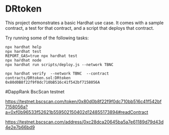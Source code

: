 # DRtoken

This project demonstrates a basic Hardhat use case. It comes with a sample contract, a test for that contract, and a script that deploys that contract.

Try running some of the following tasks:

```shell
npx hardhat help
npx hardhat test
REPORT_GAS=true npx hardhat test
npx hardhat node
npx hardhat run scripts/deploy.js --network TBNC 

npx hardhat verify  --network TBNC  --contract contracts/DRtoken.sol:DRtoken  0x80d0B8f22f9f0dc710bB516c41f542bf7158056A
```

#DappRank BscScan testnet

https://testnet.bscscan.com/token/0x80d0b8f22f9f0dc710bb516c41f542bf7158056a?a=0xf0b96533f52621b559502150402d124855173894#readContract

https://testnet.bscscan.com/address/0xc28dca20645ba5a7e61189d79d43d4e2e7b66bd9
